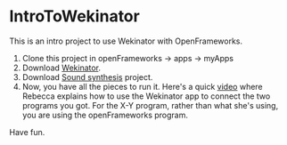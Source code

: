 # IntroToWekinator
This is an intro project to use Wekinator with OpenFrameworks. 
1. Clone this project in openFrameworks -> apps -> myApps
2. Download [Wekinator](http://www.wekinator.org/downloads/).
3. Download [Sound synthesis](http://www.doc.gold.ac.uk/~mas01rf/WekinatorDownloads/wekinator_examples/executables/mac/outputs/Processing_FMSynth_3ContinuousOutputs_Mac.zip) project. 
4. Now, you have all the pieces to run it. Here's a quick [video](https://www.youtube.com/watch?v=dPV-gCqy9j4) where Rebecca explains how to use the Wekinator app to connect the two programs you got. For the X-Y program, rather than what she's using, you are using the openFrameworks program. 

Have fun. 